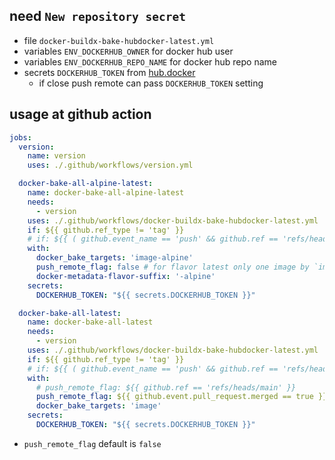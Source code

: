 ## need `New repository secret`

- file `docker-buildx-bake-hubdocker-latest.yml`
- variables `ENV_DOCKERHUB_OWNER` for docker hub user
- variables `ENV_DOCKERHUB_REPO_NAME` for docker hub repo name
- secrets `DOCKERHUB_TOKEN` from [hub.docker](https://hub.docker.com/settings/security)
    - if close push remote can pass `DOCKERHUB_TOKEN` setting

## usage at github action

```yml
jobs:
  version:
    name: version
    uses: ./.github/workflows/version.yml

  docker-bake-all-alpine-latest:
    name: docker-bake-all-alpine-latest
    needs:
      - version
    uses: ./.github/workflows/docker-buildx-bake-hubdocker-latest.yml
    if: ${{ github.ref_type != 'tag' }}
    # if: ${{ ( github.event_name == 'push' && github.ref == 'refs/heads/main' ) || github.base_ref == 'main' }}
    with:
      docker_bake_targets: 'image-alpine'
      push_remote_flag: false # for flavor latest only one image by `image-all` so no need push remote
      docker-metadata-flavor-suffix: '-alpine'
    secrets:
      DOCKERHUB_TOKEN: "${{ secrets.DOCKERHUB_TOKEN }}"

  docker-bake-all-latest:
    name: docker-bake-all-latest
    needs:
      - version
    uses: ./.github/workflows/docker-buildx-bake-hubdocker-latest.yml
    if: ${{ github.ref_type != 'tag' }}
    # if: ${{ ( github.event_name == 'push' && github.ref == 'refs/heads/main' ) || github.base_ref == 'main' }}
    with:
      # push_remote_flag: ${{ github.ref == 'refs/heads/main' }}
      push_remote_flag: ${{ github.event.pull_request.merged == true }}
      docker_bake_targets: 'image'
    secrets:
      DOCKERHUB_TOKEN: "${{ secrets.DOCKERHUB_TOKEN }}"
```

- `push_remote_flag` default is `false`
